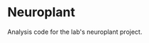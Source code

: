 # Neuroplant
Analysis code for the lab's neuroplant project.


<!---
Align images
-align phase in fourier space
-brute force with dot products of different shifts
 -use smaller regions, maybe choose regions where we know larger features will be
-do we need to deal with rotation? or just translation? hopefully no deformation
-start testing with manual alignment
background subtract
threshold
-start with Otsu's method
segment
-watershed
-reject objects that are too small

Are there other objects that also need to be removed?


Tasks:
-worm counting gui- start with imagej 
-alignment of images - after playing with images
-play with algorithm after manually aligning - Shaul
--->


<!---
Google drive API tutorial: https://codelabs.developers.google.com/codelabs/gsuite-apis-intro/
 --->
